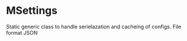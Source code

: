 # MSettings

Static generic class to handle serielazation and cacheing of configs.
File format JSON
